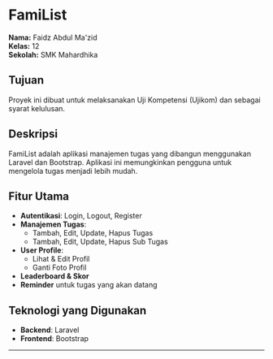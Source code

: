 # FamiList

**Nama:** Faidz Abdul Ma'zid  
**Kelas:** 12  
**Sekolah:** SMK Mahardhika  

## Tujuan
Proyek ini dibuat untuk melaksanakan Uji Kompetensi (Ujikom) dan sebagai syarat kelulusan.

## Deskripsi
FamiList adalah aplikasi manajemen tugas yang dibangun menggunakan Laravel dan Bootstrap. Aplikasi ini memungkinkan pengguna untuk mengelola tugas menjadi lebih mudah.

## Fitur Utama
- **Autentikasi**: Login, Logout, Register
- **Manajemen Tugas**:
  - Tambah, Edit, Update, Hapus Tugas
  - Tambah, Edit, Update, Hapus Sub Tugas
- **User Profile**:
  - Lihat & Edit Profil
  - Ganti Foto Profil
- **Leaderboard & Skor**
- **Reminder** untuk tugas yang akan datang

## Teknologi yang Digunakan
- **Backend**: Laravel
- **Frontend**: Bootstrap

---

